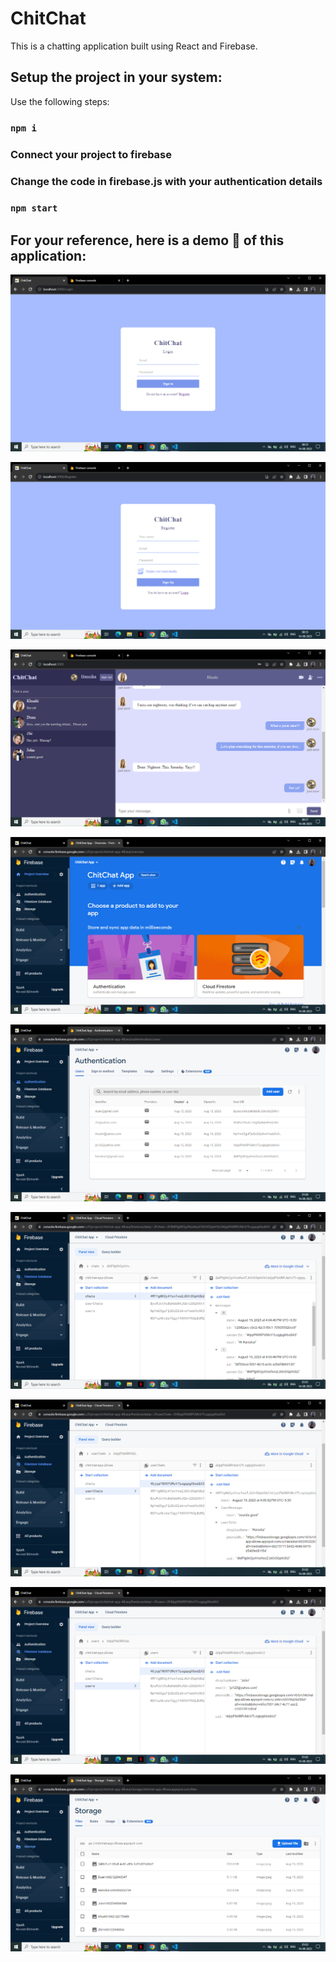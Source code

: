 # ChitChat

This is a chatting application built using React and Firebase.

## Setup the project in your system:

Use the following steps:

### `npm i`

### Connect your project to firebase

### Change the code in firebase.js with your authentication details

### `npm start`

## For your reference, here is a demo 📸 of this application:

![Sign In page](image-2.png)

![Sign Up page](image-1.png)

![Home page](image-3.png)

![Firebase Project](image.png)

![Registered Users](image-4.png)

![Collection of chat messages](image-5.png)

![Collection of particular user's chat](image-6.png)

![Collection of registered users](image-7.png)

![Cloud storage for media files](image-8.png)